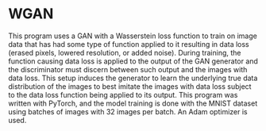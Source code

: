 # WGAN

This program uses a GAN with a Wasserstein loss function to train on image data that has had some type of function applied to it resulting in data loss (erased pixels, lowered resolution, or added noise). During training, the function causing data loss is applied to the output of the GAN generator and the discriminator must discern between such output and the images with data loss. This setup induces the generator to learn the underlying true data distribution of the images to best imitate the images with data loss subject to the data loss function being applied to its output. This program was written with PyTorch, and the model training is done with the MNIST dataset using batches of images with 32 images per batch. An Adam optimizer is used.
